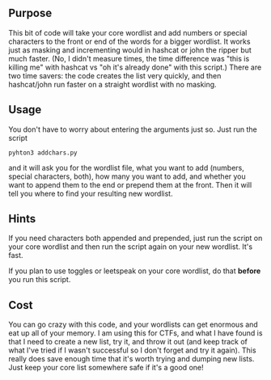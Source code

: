 ## Purpose
This bit of code will take your core wordlist and add numbers or special characters to the front or end of the words for a bigger wordlist. It works just as masking and incrementing would in hashcat or john the ripper but much faster. (No, I didn't measure times, the time difference was "this is killing me" with hashcat vs "oh it's already done" with this script.) There are two time savers: the code creates the list very quickly, and then hashcat/john run faster on a straight wordlist with no masking.

## Usage
You don't have to worry about entering the arguments just so. Just run the script
```
pyhton3 addchars.py
```
and it will ask you for the wordlist file, what you want to add (numbers, special characters, both), how many you want to add, and whether you want to append them to the end or prepend them at the front. Then it will tell you where to find your resulting new wordlist.

## Hints
If you need characters both appended and prepended, just run the script on your core wordlist and then run the script again on your new wordlist. It's fast.

If you plan to use toggles or leetspeak on your core wordlist, do that **before** you run this script.

## Cost
You can go crazy with this code, and your wordlists can get enormous and eat up all of your memory. I am using this for CTFs, and what I have found is that I need to create a new list, try it, and throw it out (and keep track of what I've tried if I wasn't successful so I don't forget and try it again). This really does save enough time that it's worth trying and dumping new lists. Just keep your core list somewhere safe if it's a good one!
